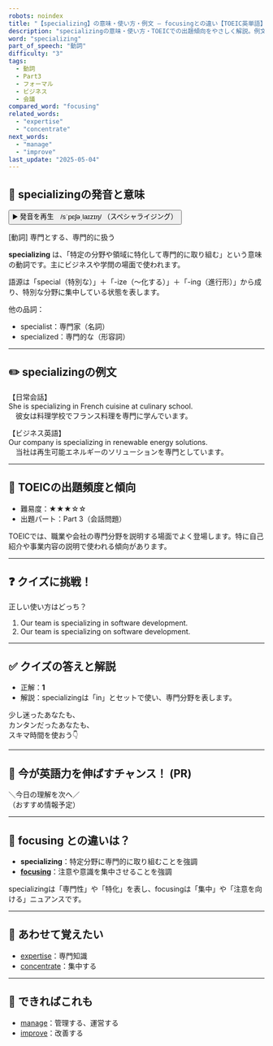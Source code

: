 ```yaml
---
robots: noindex
title: "【specializing】の意味・使い方・例文 ― focusingとの違い【TOEIC英単語】"
description: "specializingの意味・使い方・TOEICでの出題傾向をやさしく解説。例文・クイズ付きでfocusingとの違いもわかりやすく学べます。"
word: "specializing"
part_of_speech: "動詞"
difficulty: "3"
tags:
  - 動詞
  - Part3
  - フォーマル
  - ビジネス
  - 会議
compared_word: "focusing"
related_words:
  - "expertise"
  - "concentrate"
next_words:
  - "manage"
  - "improve"
last_update: "2025-05-04"
---
```


## 🔰 specializingの発音と意味

<button class="play-audio" onclick="playTTS('specializing')">
  <span class="play-audio-main">
    ▶️ 発音を再生　/sˈpɛʃəˌlaɪzɪŋ/
  </span>
  <span class="play-audio-sub">
    （スペシャライジング）
  </span>
</button>

[動詞] 専門とする、専門的に扱う

**specializing** は、「特定の分野や領域に特化して専門的に取り組む」という意味の動詞です。主にビジネスや学問の場面で使われます。

語源は「special（特別な）」＋「-ize（～化する）」＋「-ing（進行形）」から成り、特別な分野に集中している状態を表します。

他の品詞：  
- specialist：専門家（名詞）
- specialized：専門的な（形容詞）

---

## ✏️ specializingの例文

【日常会話】  
She is specializing in French cuisine at culinary school.  
　彼女は料理学校でフランス料理を専門に学んでいます。

【ビジネス英語】  
Our company is specializing in renewable energy solutions.  
　当社は再生可能エネルギーのソリューションを専門としています。

---

## 🎯 TOEICの出題頻度と傾向

- 難易度：★★★☆☆
- 出題パート：Part 3（会話問題）

TOEICでは、職業や会社の専門分野を説明する場面でよく登場します。特に自己紹介や事業内容の説明で使われる傾向があります。

---

## ❓ クイズに挑戦！

正しい使い方はどっち？

1. Our team is specializing in software development.  
2. Our team is specializing on software development.

---

## ✅ クイズの答えと解説

- 正解：**1**
- 解説：specializingは「in」とセットで使い、専門分野を表します。

少し迷ったあなたも、  
カンタンだったあなたも、  
スキマ時間を使おう👇️

---

## 🚀 今が英語力を伸ばすチャンス！ (PR)

<div class="info-center">
＼今日の理解を次へ／<br>  
（おすすめ情報予定）
</div>

---

## 🤔  focusing との違いは？

- **specializing**：特定分野に専門的に取り組むことを強調
- **[focusing](/word/focusing/)**：注意や意識を集中させることを強調

specializingは「専門性」や「特化」を表し、focusingは「集中」や「注意を向ける」ニュアンスです。

---

## 🧩 あわせて覚えたい

- [expertise](/word/expertise/)：専門知識
- [concentrate](/word/concentrate/)：集中する

---

## 📖 できればこれも

- [manage](/word/manage/)：管理する、運営する
- [improve](/word/improve/)：改善する

<!-- cvid: aid17_bid45 -->
